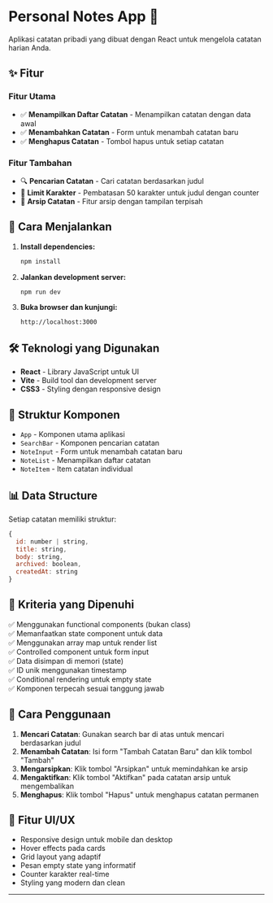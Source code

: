 # Personal Notes App 📝

Aplikasi catatan pribadi yang dibuat dengan React untuk mengelola catatan harian Anda.

## ✨ Fitur

### Fitur Utama
- ✅ **Menampilkan Daftar Catatan** - Menampilkan catatan dengan data awal
- ✅ **Menambahkan Catatan** - Form untuk menambah catatan baru
- ✅ **Menghapus Catatan** - Tombol hapus untuk setiap catatan

### Fitur Tambahan
- 🔍 **Pencarian Catatan** - Cari catatan berdasarkan judul
- 📏 **Limit Karakter** - Pembatasan 50 karakter untuk judul dengan counter
- 📂 **Arsip Catatan** - Fitur arsip dengan tampilan terpisah

## 🚀 Cara Menjalankan

1. **Install dependencies:**
   ```bash
   npm install
   ```

2. **Jalankan development server:**
   ```bash
   npm run dev
   ```

3. **Buka browser dan kunjungi:**
   ```
   http://localhost:3000
   ```

## 🛠️ Teknologi yang Digunakan

- **React** - Library JavaScript untuk UI
- **Vite** - Build tool dan development server
- **CSS3** - Styling dengan responsive design

## 📱 Struktur Komponen

- `App` - Komponen utama aplikasi
- `SearchBar` - Komponen pencarian catatan
- `NoteInput` - Form untuk menambah catatan baru
- `NoteList` - Menampilkan daftar catatan
- `NoteItem` - Item catatan individual

## 📊 Data Structure

Setiap catatan memiliki struktur:
```javascript
{
  id: number | string,
  title: string,
  body: string,
  archived: boolean,
  createdAt: string
}
```

## 🎯 Kriteria yang Dipenuhi

✅ Menggunakan functional components (bukan class)  
✅ Memanfaatkan state component untuk data  
✅ Menggunakan array map untuk render list  
✅ Controlled component untuk form input  
✅ Data disimpan di memori (state)  
✅ ID unik menggunakan timestamp  
✅ Conditional rendering untuk empty state  
✅ Komponen terpecah sesuai tanggung jawab  

## 📝 Cara Penggunaan

1. **Mencari Catatan**: Gunakan search bar di atas untuk mencari berdasarkan judul
2. **Menambah Catatan**: Isi form "Tambah Catatan Baru" dan klik tombol "Tambah"
3. **Mengarsipkan**: Klik tombol "Arsipkan" untuk memindahkan ke arsip
4. **Mengaktifkan**: Klik tombol "Aktifkan" pada catatan arsip untuk mengembalikan
5. **Menghapus**: Klik tombol "Hapus" untuk menghapus catatan permanen

## 🎨 Fitur UI/UX

- Responsive design untuk mobile dan desktop
- Hover effects pada cards
- Grid layout yang adaptif
- Pesan empty state yang informatif
- Counter karakter real-time
- Styling yang modern dan clean

---
